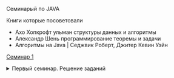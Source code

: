 Семинарый по JAVA

Книги которые посоветовали

 * Ахо Хопкрофт ульман структуры данных и алгоритмы
 * Александр Шень программирование теоремы и задачи
 * Алгоритмы на Java | Седжвик Роберт, Джитер Кевин Уэйн

[Семинар 1](ссылка)
<details><summary>Первый семинар. Решение заданий</summary>

Семинарское задание:

* b>a a,b,c,d - натуарльные
    На вход некоторому исполнителю подаётся два числа (a, b). У исполнителя есть две команды
    - команда 1 (к1): увеличить а в с раз, а умножается на c
    - команда 2 (к2): увеличить на d, к a прибавляется d
    написать программу, которая выдаёт набор команд, позволяющий число a превратить в число b или сообщить, что это невозможно
    Пример 1: а = 1, b = 7, c = 2, d = 1
    ответ: к2, к2, к2, к2, к2, к2, k2 или к1, к1, к2, к2, к2 
    Можно начать с более простого – просто подсчёта общего количества вариантов 
    Пример 2: а = 11, b = 7, c = 2, d = 1
    ответ: нет решения. 
    Подумать над тем, как сделать минимальное количество команд

Домашнее задание:

* Написать программу вычисления n-ого треугольного числа
* Реализовать алгоритм пирамидальной сортировки (HeapSort)
</details>